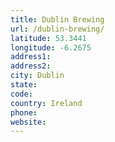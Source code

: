 ```yaml
---
title: Dublin Brewing
url: /dublin-brewing/
latitude: 53.3441
longitude: -6.2675
address1: 
address2: 
city: Dublin
state: 
code: 
country: Ireland
phone: 
website: 
---
```



